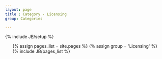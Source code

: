 ```yaml
---
layout: page
title : Category - Licensing
group: Categories

---
```

{% include JB/setup %}

<ul>
  {% assign pages_list = site.pages %}
  {% assign group = 'Licensing' %}
  {% include JB/pages_list %}
</ul>